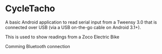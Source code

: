 CycleTacho
==========

A basic Android application to read serial input from a Tweensy 3.0 that is connected over USB (via a USB on-the-go cable on Android 3.1+).

This is used to show readings from a Zoco Electric Bike

Comming Bluetooth connection
